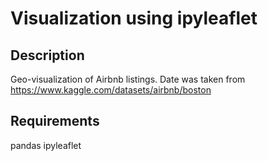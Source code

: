 # Visualization using ipyleaflet
## Description
Geo-visualization of Airbnb listings.
Date was taken from https://www.kaggle.com/datasets/airbnb/boston

## Requirements
pandas
ipyleaflet
